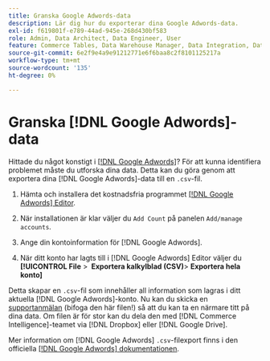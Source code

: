```yaml
---
title: Granska Google Adwords-data
description: Lär dig hur du exporterar dina Google Adwords-data.
exl-id: f619801f-e789-44ad-945e-268d430bf583
role: Admin, Data Architect, Data Engineer, User
feature: Commerce Tables, Data Warehouse Manager, Data Integration, Data Import/Export
source-git-commit: 6e2f9e4a9e91212771e6f6baa8c2f8101125217a
workflow-type: tm+mt
source-wordcount: '135'
ht-degree: 0%

---
```


# Granska [!DNL Google Adwords]-data

Hittade du något konstigt i [[!DNL Google Adwords]](../integrations/google-adwords.md)? För att kunna identifiera problemet måste du utforska dina data. Detta kan du göra genom att exportera dina [!DNL Google Adwords]-data till en `.csv`-fil.

1. Hämta och installera det kostnadsfria programmet [[!DNL Google Adwords] Editor](https://ads.google.com/home/tools/ads-editor/).

1. När installationen är klar väljer du `Add Count` på panelen `Add/manage accounts`.

1. Ange din kontoinformation för [!DNL Google Adwords].

1. När ditt konto har lagts till i [!DNL Google Adwords] Editor väljer du **[!UICONTROL File** > **&#x200B; Exportera kalkylblad (CSV)**> **Exportera hela konto]**

Detta skapar en `.csv`-fil som innehåller all information som lagras i ditt aktuella [!DNL Google Adwords]-konto. Nu kan du skicka en [supportanmälan](https://experienceleague.adobe.com/docs/commerce-knowledge-base/kb/troubleshooting/miscellaneous/mbi-service-policies.html) (bifoga den här filen!) så att du kan ta en närmare titt på dina data. Om filen är för stor kan du dela den med [!DNL Commerce Intelligence]-teamet via [!DNL Dropbox] eller [!DNL Google Drive].

Mer information om [!DNL Google Adwords] `.csv`-filexport finns i den officiella [[!DNL Google Adwords] dokumentationen](https://support.google.com/google-ads/editor/answer/38657?hl=en).
